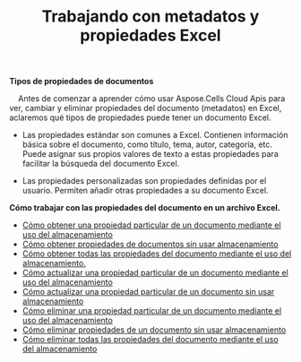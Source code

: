 ﻿---
title: Trabajando con metadatos y propiedades Excel
second_title: Documen
linktitle: Metadatos y propiedades
type: docs
url: /es/metadata/
aliases: [/document-properties/,/working-with-document-properties/]
keywords: Get, delete, and update metadata from excel files
description: Aspose.Cells Cloud REST API permite obtener, eliminar y actualizar metadatos de archivos de Excel. El SDK es compatible con varios lenguajes de desarrollo, como Android, C#, Go, Java, NodeJS, Perl, PHP, Python, Ruby y Swift.
weight: 100
kwords: Excel, Office Nube, REST API, Hoja de cálculo, PDF, CSV, Json, Markdown, Metadatos y Propiedades
---
**Tipos de propiedades de documentos**

&nbsp;&nbsp;&nbsp;&nbsp;Antes de comenzar a aprender cómo usar Aspose.Cells Cloud Apis para ver, cambiar y eliminar propiedades del documento (metadatos) en Excel, aclaremos qué tipos de propiedades puede tener un documento Excel.

- Las propiedades estándar son comunes a Excel. Contienen información básica sobre el documento, como título, tema, autor, categoría, etc. Puede asignar sus propios valores de texto a estas propiedades para facilitar la búsqueda del documento Excel.

- Las propiedades personalizadas son propiedades definidas por el usuario. Permiten añadir otras propiedades a su documento Excel.

**Cómo trabajar con las propiedades del documento en un archivo Excel.**

- [Cómo obtener una propiedad particular de un documento mediante el uso del almacenamiento](/cells/es/document-properties/get/)
- [Cómo obtener propiedades de documentos sin usar almacenamiento](/cells/es/metadata/get/)
- [Cómo obtener todas las propiedades del documento mediante el uso del almacenamiento.](/cells/es/document-properties/get-all/)
- [Cómo actualizar una propiedad particular de un documento mediante el uso del almacenamiento](/cells/es/document-properties/update/)
- [Cómo actualizar una propiedad particular de un documento sin usar almacenamiento](/cells/es/metadata/update/)
- [Cómo eliminar una propiedad particular de un documento mediante el uso del almacenamiento](/cells/es/document-properties/delete/)
- [Cómo eliminar propiedades de un documento sin usar almacenamiento](/cells/es/metadata/delete/)
- [Cómo eliminar todas las propiedades del documento mediante el uso del almacenamiento](/cells/es/document-properties/clear/)
